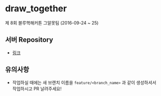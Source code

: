# draw_together
제 8회 블루핵해커톤 그알못팀 (2016-09-24 ~ 25)

## 서버 Repository
- [링크](https://github.com/HiJiGOO/drawing-together)

## 유의사항
- 작업하실 때에는 새 브랜치 이름을 `feature/<branch_name>` 과 같이 생성하셔서 작업하시고 PR 날려주세요!
